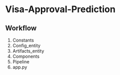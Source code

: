 # Visa-Approval-Prediction

## Workflow
1. Constants
2. Config_entity
3. Artifacts_entity
4. Components
5. Pipeline
6. app.py